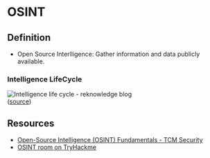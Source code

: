 # OSINT

## Definition

- Open Source Interlligence: Gather information and data publicly available.

### Intelligence LifeCycle

![Intelligence life cycle - reknowledge blog](https://blog.reknowledge.tech/hubfs/%D0%9A%D0%BE%D0%BF%D0%B8%D0%B5%20%D0%BD%D0%B0%20Untitled%20Design%281%29-min.png)  
([source](https://blog.reknowledge.tech/blog/osint-analyst-replaced-by-automation))  

## Resources

- [Open-Source Intelligence (OSINT) Fundamentals - TCM Security](https://academy.tcm-sec.com/p/osint-fundamentals)
- [OSINT room on TryHackme](https://tryhackme.com/jr/redteamrecon)